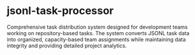 # jsonl-task-processor
Comprehensive task distribution system designed for  development teams working on repository-based tasks. The system converts JSONL  task data into organized, capacity-based team assignments while maintaining  data integrity and providing detailed project analytics.
